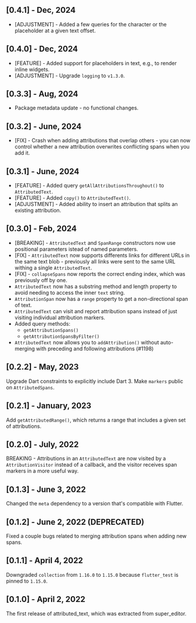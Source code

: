 ## [0.4.1] - Dec, 2024
 * [ADJUSTMENT] - Added a few queries for the character or the placeholder at a given text offset.

## [0.4.0] - Dec, 2024
 * [FEATURE] - Added support for placeholders in text, e.g., to render inline widgets.
 * [ADJUSTMENT] - Upgrade `logging` to `v1.3.0`.

## [0.3.3] - Aug, 2024
 * Package metadata update - no functional changes.

## [0.3.2] - June, 2024
 * [FIX] - Crash when adding attributions that overlap others - you can now control whether a new attribution overwrites conflicting spans when you add it.

## [0.3.1] - June, 2024
 * [FEATURE] - Added query `getAllAttributionsThroughout()` to `AttributedText`.
 * [FEATURE] - Added `copy()` to `AttributedText()`.
 * [ADJUSTMENT] - Added ability to insert an attribution that splits an existing attribution.

## [0.3.0] - Feb, 2024
 * [BREAKING] - `AttributedText` and `SpanRange` constructors now use positional parameters istead of named parameters.
 * [FIX] - `AttributedText` now supports differents links for different URLs in the same text blob - previously all links were sent to the same URL withing a single `AttributedText`.
 * [FIX] - `collapseSpans` now reports the correct ending index, which was previously off by one.
 * `AttributedText` now has a substring method and length property to avoid needing to access the inner `text` string.
 * `AttributionSpan` now has a `range` property to get a non-directional span of text.
 * `AttributedText` can visit and report attribution spans instead of just visiting individual attribution markers.
 * Added query methods:
   * `getAttributionSpans()`
   * `getAttributionSpansByFilter()`
 * `AttributedText` now allows you to `addAttribution()` without auto-merging with preceding and following attributions (#1198)

## [0.2.2] - May, 2023
Upgrade Dart constraints to explicitly include Dart 3. Make `markers` public on `AttributedSpans`.

## [0.2.1] - January, 2023
Add `getAttributedRange()`, which returns a range that includes a given set of attributions.

## [0.2.0] - July, 2022
BREAKING - Attributions in an `AttributedText` are now visited by a `AttributionVisitor` instead of a callback, and the visitor receives span markers in a more useful way.

## [0.1.3] - June 3, 2022
Changed the `meta` dependency to a version that's compatible with Flutter.

## [0.1.2] - June 2, 2022 (DEPRECATED)
Fixed a couple bugs related to merging attribution spans when adding new spans.

## [0.1.1] - April 4, 2022
Downgraded `collection` from `1.16.0` to `1.15.0` because `flutter_test` is pinned to `1.15.0`.

## [0.1.0] - April 2, 2022
The first release of attributed_text, which was extracted from super_editor.